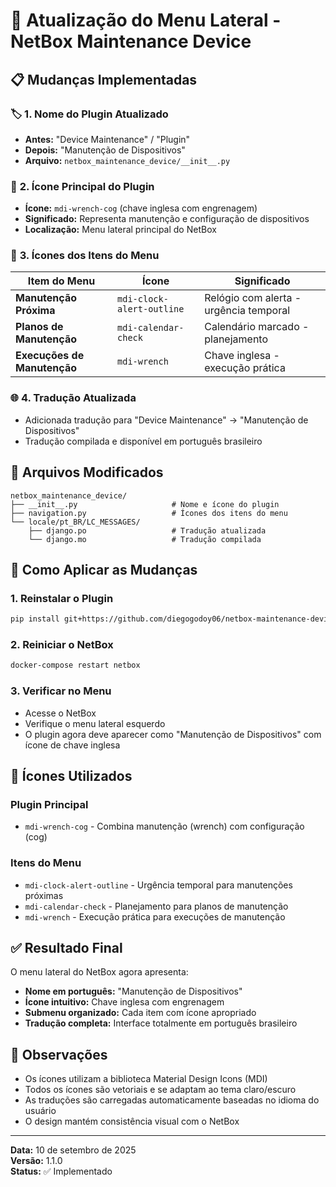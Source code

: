 # 🎨 Atualização do Menu Lateral - NetBox Maintenance Device

## 📋 **Mudanças Implementadas**

### 🏷️ **1. Nome do Plugin Atualizado**
- **Antes:** "Device Maintenance" / "Plugin"
- **Depois:** "Manutenção de Dispositivos"
- **Arquivo:** `netbox_maintenance_device/__init__.py`

### 🎯 **2. Ícone Principal do Plugin**
- **Ícone:** `mdi-wrench-cog` (chave inglesa com engrenagem)
- **Significado:** Representa manutenção e configuração de dispositivos
- **Localização:** Menu lateral principal do NetBox

### 🔧 **3. Ícones dos Itens do Menu**

| Item do Menu | Ícone | Significado |
|--------------|-------|-------------|
| **Manutenção Próxima** | `mdi-clock-alert-outline` | Relógio com alerta - urgência temporal |
| **Planos de Manutenção** | `mdi-calendar-check` | Calendário marcado - planejamento |
| **Execuções de Manutenção** | `mdi-wrench` | Chave inglesa - execução prática |

### 🌐 **4. Tradução Atualizada**
- Adicionada tradução para "Device Maintenance" → "Manutenção de Dispositivos"
- Tradução compilada e disponível em português brasileiro

## 📁 **Arquivos Modificados**

```
netbox_maintenance_device/
├── __init__.py                     # Nome e ícone do plugin
├── navigation.py                   # Ícones dos itens do menu
└── locale/pt_BR/LC_MESSAGES/
    ├── django.po                   # Tradução atualizada
    └── django.mo                   # Tradução compilada
```

## 🚀 **Como Aplicar as Mudanças**

### 1. **Reinstalar o Plugin**
```bash
pip install git+https://github.com/diegogodoy06/netbox-maintenance-device.git
```

### 2. **Reiniciar o NetBox**
```bash
docker-compose restart netbox
```

### 3. **Verificar no Menu**
- Acesse o NetBox
- Verifique o menu lateral esquerdo
- O plugin agora deve aparecer como "Manutenção de Dispositivos" com ícone de chave inglesa

## 🎨 **Ícones Utilizados**

### **Plugin Principal**
- `mdi-wrench-cog` - Combina manutenção (wrench) com configuração (cog)

### **Itens do Menu**
- `mdi-clock-alert-outline` - Urgência temporal para manutenções próximas
- `mdi-calendar-check` - Planejamento para planos de manutenção
- `mdi-wrench` - Execução prática para execuções de manutenção

## ✅ **Resultado Final**

O menu lateral do NetBox agora apresenta:
- **Nome em português:** "Manutenção de Dispositivos"
- **Ícone intuitivo:** Chave inglesa com engrenagem
- **Submenu organizado:** Cada item com ícone apropriado
- **Tradução completa:** Interface totalmente em português brasileiro

## 📝 **Observações**

- Os ícones utilizam a biblioteca Material Design Icons (MDI)
- Todos os ícones são vetoriais e se adaptam ao tema claro/escuro
- As traduções são carregadas automaticamente baseadas no idioma do usuário
- O design mantém consistência visual com o NetBox

---
**Data:** 10 de setembro de 2025  
**Versão:** 1.1.0  
**Status:** ✅ Implementado
